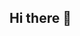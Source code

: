 ## Hi there 👋

<!--
**melaniemartinezs2/melaniemartinezs2** is a ✨ _special_ ✨ repository because its `README.md` (this file) appears on your GitHub profile.

Here are some ideas to get you started:

- 🔭 I’m currently working on ...no
- 🌱 I’m currently learning ...alura
- 👯 I’m looking to collaborate on ...liguagem javascript
- 🤔 I’m looking for help with ...desenvolver 
- 💬 Ask me about ...melanie martinez
- 📫 How to reach me: ...nathany.gomes@escola.pr.gov.br
- 😄 Pronouns: ...he/she
- ⚡ Fun fact: ... i love melanie martinez
-->
